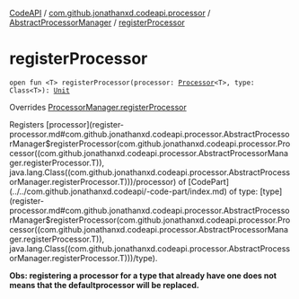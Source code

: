 [CodeAPI](../../index.md) / [com.github.jonathanxd.codeapi.processor](../index.md) / [AbstractProcessorManager](index.md) / [registerProcessor](.)

# registerProcessor

`open fun <T> registerProcessor(processor: `[`Processor`](../-processor/index.md)`<T>, type: Class<T>): `[`Unit`](https://kotlinlang.org/api/latest/jvm/stdlib/kotlin/-unit/index.html)

Overrides [ProcessorManager.registerProcessor](../-processor-manager/register-processor.md)

Registers [processor](register-processor.md#com.github.jonathanxd.codeapi.processor.AbstractProcessorManager$registerProcessor(com.github.jonathanxd.codeapi.processor.Processor((com.github.jonathanxd.codeapi.processor.AbstractProcessorManager.registerProcessor.T)), java.lang.Class((com.github.jonathanxd.codeapi.processor.AbstractProcessorManager.registerProcessor.T)))/processor) of [CodePart](../../com.github.jonathanxd.codeapi/-code-part/index.md) of type: [type](register-processor.md#com.github.jonathanxd.codeapi.processor.AbstractProcessorManager$registerProcessor(com.github.jonathanxd.codeapi.processor.Processor((com.github.jonathanxd.codeapi.processor.AbstractProcessorManager.registerProcessor.T)), java.lang.Class((com.github.jonathanxd.codeapi.processor.AbstractProcessorManager.registerProcessor.T)))/type).

**Obs: registering a processor for a type that already have one does not means that the defaultprocessor will be replaced.**

